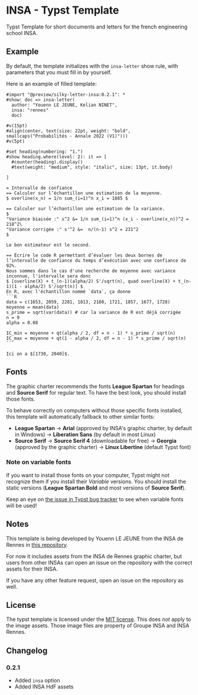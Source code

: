 # INSA - Typst Template
Typst Template for short documents and letters for the french engineering school INSA.

## Example
By default, the template initializes with the `insa-letter` show rule, with parameters that you must fill in by yourself.

Here is an example of filled template:
````typst
#import "@preview/silky-letter-insa:0.2.1": *
#show: doc => insa-letter(
  author: "Youenn LE JEUNE, Kelian NINET",
  insa: "rennes"
  doc)

#v(15pt)
#align(center, text(size: 22pt, weight: "bold", smallcaps("Probabilités - Annale 2022 (V1)")))
#v(5pt)

#set heading(numbering: "1.")
#show heading.where(level: 2): it => [
  #counter(heading).display()
  #text(weight: "medium", style: "italic", size: 13pt, it.body)

]

= Intervalle de confiance
== Calculer sur l’échantillon une estimation de la moyenne.
$ overline(x_n) = 1/n sum_(i=1)^n x_i = 1885 $

== Calculer sur l’échantillon une estimation de la variance.
$
"Variance biaisée :" s^2 &= 1/n sum_(i=1)^n (x_i - overline(x_n))^2 = 218^2\
"Variance corrigée :" s'^2 &=  n/(n-1) s^2 = 231^2
$

Le bon estimateur est le second.

== Écrire le code R permettant d’évaluer les deux bornes de l’intervalle de confiance du temps d’exécution avec une confiance de 92%.
Nous sommes dans le cas d'une recherche de moyenne avec variance inconnue, l'intervalle sera donc
$ [overline(X) + t_(n-1)(alpha/2) S'/sqrt(n), quad overline(X) + t_(n-1)(1 - alpha/2) S'/sqrt(n)] $
En R, avec l'échantillon nommé `data`, ça donne
```R
data = c(1653, 2059, 2281, 1813, 2180, 1721, 1857, 1677, 1728)
moyenne = mean(data)
s_prime = sqrt(var(data)) # car la variance de R est déjà corrigée
n = 9
alpha = 0.08

IC_min = moyenne + qt(alpha / 2, df = n - 1) * s_prime / sqrt(n)
IC_max = moyenne + qt(1 - alpha / 2, df = n - 1) * s_prime / sqrt(n)
```

Ici on a $[1730, 2040]$.
````

## Fonts
The graphic charter recommends the fonts **League Spartan** for headings and **Source Serif** for regular text. To have the best look, you should install those fonts.

To behave correctly on computers without those specific fonts installed, this template will automatically fallback to other similar fonts:
- **League Spartan** -> **Arial** (approved by INSA's graphic charter, by default in Windows) -> **Liberation Sans** (by default in most Linux)
- **Source Serif** -> **Source Serif 4** (downloadable for free) -> **Georgia** (approved by the graphic charter) -> **Linux Libertine** (default Typst font)

### Note on variable fonts
If you want to install those fonts on your computer, Typst might not recognize them if you install their _Variable_ versions. You should install the static versions (**League Spartan Bold** and most versions of **Source Serif**).

Keep an eye on [the issue in Typst bug tracker](https://github.com/typst/typst/issues/185) to see when variable fonts will be used!

## Notes
This template is being developed by Youenn LE JEUNE from the INSA de Rennes in [this repository](https://github.com/SkytAsul/INSA-Typst-Template).

For now it includes assets from the INSA de Rennes graphic charter, but users from other INSAs can open an issue on the repository with the correct assets for their INSA.

If you have any other feature request, open an issue on the repository as well.

## License
The typst template is licensed under the [MIT license](https://github.com/SkytAsul/INSA-Typst-Template/blob/main/LICENSE). This does *not* apply to the image assets. Those image files are property of Groupe INSA and INSA Rennes.

## Changelog
### 0.2.1
- Added `insa` option
- Added INSA HdF assets